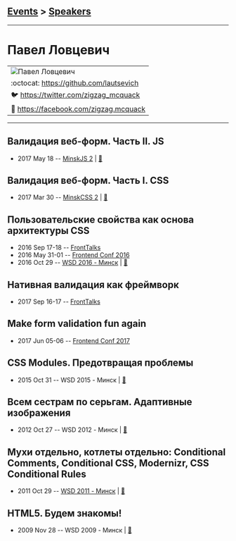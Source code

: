 ## [Events](../README.md) > [Speakers](../speakers.md)
---

# Павел Ловцевич

| |
| --- |
| ![Павел Ловцевич](https://avatars.io/twitter/zigzag_mcquack/large)
| :octocat:  [https:&#x2F;&#x2F;github.com&#x2F;lautsevich](https://github.com/lautsevich)
| :bird:  [https:&#x2F;&#x2F;twitter.com&#x2F;zigzag_mcquack](https://twitter.com/zigzag_mcquack)
| :blue_book:  [https:&#x2F;&#x2F;facebook.com&#x2F;zigzag.mcquack](https://facebook.com/zigzag.mcquack)

---
## Валидация веб-форм. Часть II. JS
- 2017 May 18 -- [MinskJS 2](https://www.youtube.com/watch?v=nxtd_idTddo)  | [:notebook:](https://drive.google.com/file/d/1GDIb4ETB24yUsjBPHMocKRRs5YRoioH8/view)  
## Валидация веб-форм. Часть I. CSS
- 2017 Mar 30 -- [MinskCSS 2](https://www.youtube.com/watch?v=MPqY92O-wMo)  | [:notebook:](https://github.com/lautsevich/css-validation-minskcss-2017)  
## Пользовательские свойства как основа архитектуры CSS
- 2016 Sep 17-18 -- [FrontTalks](https://events.yandex.ru/lib/talks/3926/)    
- 2016 May 31-01 -- [Frontend Conf 2016](https://www.youtube.com/watch?v=T0DO8OSmQUI)    
- 2016 Oct 29 -- [WSD 2016 - Минск](https://www.youtube.com/watch?v=4fEqptmymRM)  | [:notebook:](https://wsd.events/2016/10/29/pres/custom-properties/)  
## Нативная валидация как фреймворк
- 2017 Sep 16-17 -- [FrontTalks](https://events.yandex.ru/lib/talks/4852/)    
## Make form validation fun again
- 2017 Jun 05-06 -- [Frontend Conf 2017](https://www.youtube.com/watch?v=wQdimobGCpc)    
## СSS Modules. Предотвращая проблемы
- 2015 Oct 31 -- WSD 2015 - Минск  | [:notebook:](https://wsd.events/2015/10/31/pres/css-modules/)  
## Всем сестрам по серьгам. Адаптивные изображения
- 2012 Oct 27 -- WSD 2012 - Минск  | [:notebook:](https://wsd.events/2012/10/27/pres/adaptive-images/)  
## Мухи отдельно, котлеты отдельно: Conditional Comments, Conditional CSS, Modernizr, CSS Conditional Rules
- 2011 Oct 29 -- [WSD 2011 - Минск](https://www.youtube.com/watch?v=meqYvmct33k)  | [:notebook:](https://wsd.events/2011/10/29/pres/conditional-css/)  
## HTML5. Будем знакомы!
- 2009 Nov 28 -- WSD 2009 - Минск  | [:notebook:](https://wsd.events/2009/11/28/pres/html5.pdf)  

